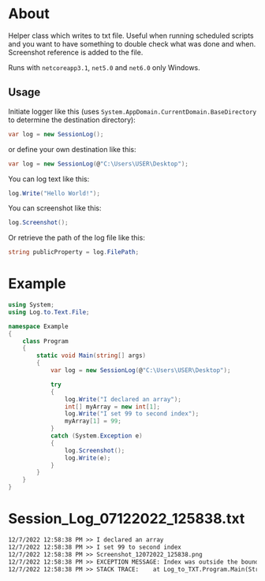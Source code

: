 # About
Helper class which writes to txt file. Useful when running scheduled scripts and you want to have something to double check what was done and when. Screenshot reference is added to the file.

Runs with `netcoreapp3.1`, `net5.0` and `net6.0` only Windows.

## Usage
Initiate logger like this (uses ```System.AppDomain.CurrentDomain.BaseDirectory``` to determine the destination directory):
```cs
var log = new SessionLog();
```

or define your own destination like this:
```cs
var log = new SessionLog(@"C:\Users\USER\Desktop");
```

You can log text like this:
```cs
log.Write("Hello World!");
```

You can screenshot like this:
```cs
log.Screenshot();
```

Or retrieve the path of the log file like this:
```cs
string publicProperty = log.FilePath;
```

# Example
```cs
using System;
using Log.to.Text.File;

namespace Example
{
    class Program
    {
        static void Main(string[] args)
        {
            var log = new SessionLog(@"C:\Users\USER\Desktop");

            try
            {
                log.Write("I declared an array");
                int[] myArray = new int[1];
                log.Write("I set 99 to second index");
                myArray[1] = 99;
            }
            catch (System.Exception e)
            {
                log.Screenshot();
                log.Write(e);
            }
        }
    }
}
```

# Session_Log_07122022_125838.txt
```txt
12/7/2022 12:58:38 PM >> I declared an array
12/7/2022 12:58:38 PM >> I set 99 to second index
12/7/2022 12:58:38 PM >> Screenshot_12072022_125838.png
12/7/2022 12:58:38 PM >> EXCEPTION MESSAGE: Index was outside the bounds of the array.
12/7/2022 12:58:38 PM >> STACK TRACE:    at Log_to_TXT.Program.Main(String[] args) in C:\Users\USER\source\repos\Log_to_TXT\Log_to_TXT\Program.cs:line 15
```
